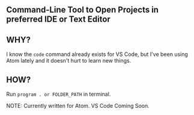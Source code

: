 ## Command-Line Tool to Open Projects in preferred IDE or Text Editor

## WHY?

I know the `code` command already exists for VS Code, but I've been using Atom lately and it doesn't hurt to learn new things.

## HOW?

Run `program . or FOLDER_PATH` in terminal.

NOTE: Currently written for Atom. VS Code Coming Soon.
